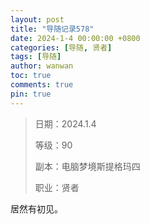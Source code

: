 ```yaml
---
layout: post
title: "导随记录578"
date: 2024-1-4 00:00:00 +0800
categories: [导随, 贤者]
tags: [导随]
author: wanwan
toc: true
comments: true
pin: true
---
```

> 日期：2024.1.4
>
> 等级：90
>
> 副本：电脑梦境斯提格玛四
>
> 职业：贤者

居然有初见。